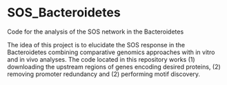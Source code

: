 # SOS_Bacteroidetes
Code for the analysis of the SOS network in the Bacteroidetes

The idea of this project is to elucidate the SOS response in the Bacteroidetes combining comparative genomics approaches with in vitro and in vivo analyses. The code located in this repository works (1) downloading the upstream regions of genes encoding desired proteins, (2) removing promoter redundancy and (2) performing motif discovery.
